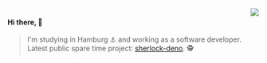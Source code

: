 <img align="right" src="https://github-readme-stats.vercel.app/api?username=checkerschaf&show_icons=true&title_color=fff&icon_color=8B959E&text_color=9f9f9f&bg_color=0E1217&hide_title=true&count_private=true&hide=contribs" />

#### Hi there, 👋

> I'm studying in Hamburg ⚓ and working as a software developer.  
> Latest public spare time project: [sherlock-deno](https://github.com/checkerschaf/sherlock-deno). 🕵️


